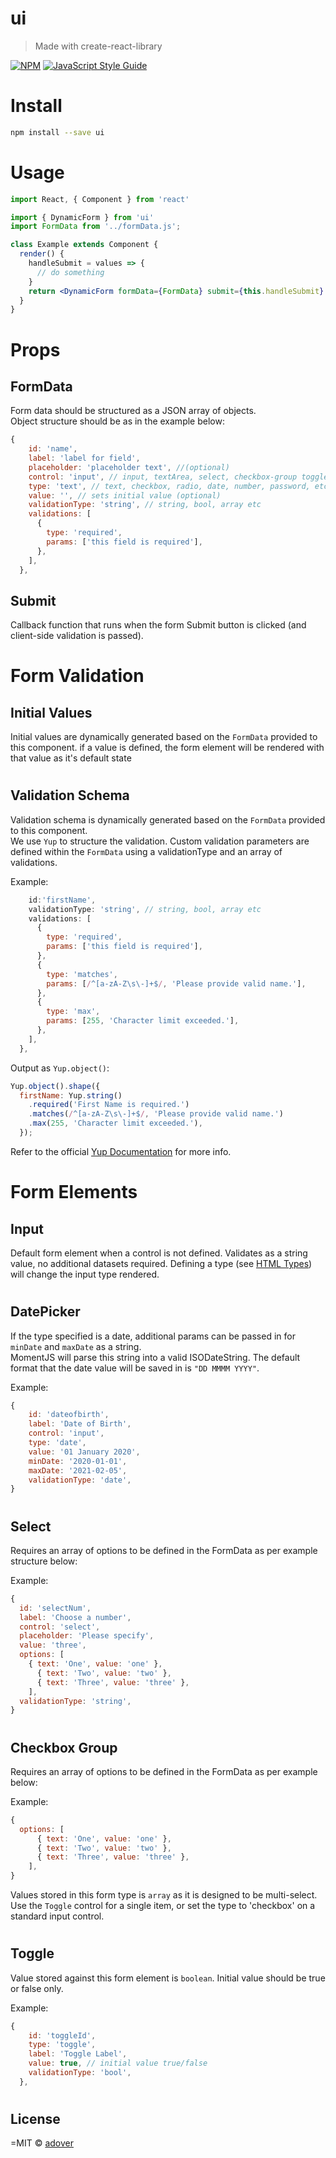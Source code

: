 # ui

> Made with create-react-library

[![NPM](https://img.shields.io/npm/v/ui.svg)](https://www.npmjs.com/package/ui) [![JavaScript Style Guide](https://img.shields.io/badge/code_style-standard-brightgreen.svg)](https://standardjs.com)

# Install

```bash
npm install --save ui
```

# Usage
```jsx
import React, { Component } from 'react'

import { DynamicForm } from 'ui'
import FormData from '../formData.js';

class Example extends Component {
  render() {
    handleSubmit = values => {
      // do something
    }
    return <DynamicForm formData={FormData} submit={this.handleSubmit} />
  }
}
```
# Props
## FormData
Form data should be structured as a JSON array of objects.  
Object structure should be as in the example below:
```jsx
{
    id: 'name',
    label: 'label for field',
    placeholder: 'placeholder text', //(optional)
    control: 'input', // input, textArea, select, checkbox-group toggle
    type: 'text', // text, checkbox, radio, date, number, password, etc
    value: '', // sets initial value (optional)
    validationType: 'string', // string, bool, array etc
    validations: [
      {
        type: 'required',
        params: ['this field is required'],
      },
    ],
  },

```
## Submit 
Callback function that runs when the form Submit button is clicked (and client-side validation is passed).

#
# Form Validation
## Initial Values
Initial values are dynamically generated based on the `FormData` provided to this component. if a value is defined, the form element will be rendered with that value as it's default state

#
## Validation Schema
Validation schema is dynamically generated based on the `FormData` provided to this component.  
We use `Yup` to structure the validation. Custom validation parameters are defined within the `FormData` using a validationType and an array of validations.  

Example: 

```jsx
    id:'firstName',
    validationType: 'string', // string, bool, array etc
    validations: [
      {
        type: 'required',
        params: ['this field is required'],
      },
      {
        type: 'matches',
        params: [/^[a-zA-Z\s\-]+$/, 'Please provide valid name.'],
      },
      {
        type: 'max',
        params: [255, 'Character limit exceeded.'],
      },
    ],
  },
```
  
Output as `Yup.object()`:
```jsx
Yup.object().shape({
  firstName: Yup.string()
    .required('First Name is required.')
    .matches(/^[a-zA-Z\s\-]+$/, 'Please provide valid name.')
    .max(255, 'Character limit exceeded.'),
  });
```
Refer to the official [Yup Documentation](https://www.npmjs.com/package/yup) for more info.  

#
# Form Elements
## Input
Default form element when a control is not defined. Validates as a string value, no additional datasets required.
Defining a type (see [HTML Types](https://www.w3schools.com/html/html_form_input_types.asp)) will change the input type rendered. 
#
## DatePicker
If the type specified is a date, additional params can be passed in for `minDate` and `maxDate` as a string.  
MomentJS will parse this string into a valid ISODateString. The default format that the date value will be saved in is `"DD MMMM YYYY"`.  

Example:
```jsx
{
    id: 'dateofbirth',
    label: 'Date of Birth',
    control: 'input',
    type: 'date',
    value: '01 January 2020',
    minDate: '2020-01-01',
    maxDate: '2021-02-05',
    validationType: 'date',
}
```
#
## Select 
Requires an array of options to be defined in the FormData as per example structure below:   
 
Example:
```jsx
{
  id: 'selectNum',
  label: 'Choose a number',
  control: 'select',
  placeholder: 'Please specify',
  value: 'three',
  options: [
    { text: 'One', value: 'one' },
      { text: 'Two', value: 'two' },
      { text: 'Three', value: 'three' },
    ],
  validationType: 'string',
}
```
#
## Checkbox Group
Requires an array of options to be defined in the FormData as per example below:    
 
Example:
```jsx
{
  options: [
      { text: 'One', value: 'one' },
      { text: 'Two', value: 'two' },
      { text: 'Three', value: 'three' },
    ],
}
```
Values stored in this form type is `array` as it is designed to be multi-select. Use the `Toggle` control for a single item, or set the type to 'checkbox' on a standard input control.

#
## Toggle

Value stored against this form element is `boolean`. Initial value should be true or false only.   
 
Example:
```jsx
{
    id: 'toggleId',
    type: 'toggle',
    label: 'Toggle Label',
    value: true, // initial value true/false
    validationType: 'bool',
  },
```


#
## License

&#x3D;MIT © [adover](https://github.com/adover)
